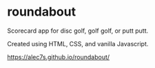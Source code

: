 # roundabout
Scorecard app for disc golf, golf golf, or putt putt.

Created using HTML, CSS, and vanilla Javascript.

https://alec7s.github.io/roundabout/ 
